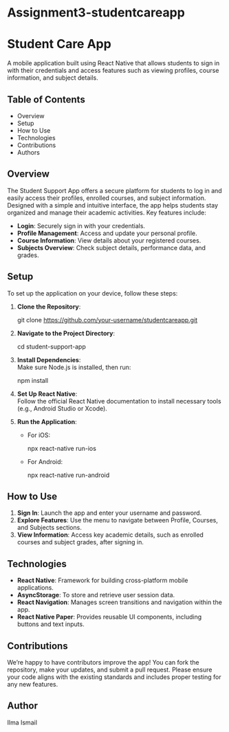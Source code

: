 # Assignment3-studentcareapp


# Student Care App

A mobile application built using React Native that allows students to sign in with their credentials and access features such as viewing profiles, course information, and subject details.



## Table of Contents

- Overview  
- Setup  
- How to Use  
- Technologies  
- Contributions  
- Authors

## Overview

The Student Support App offers a secure platform for students to log in and easily access their profiles, enrolled courses, and subject information. Designed with a simple and intuitive interface, the app helps students stay organized and manage their academic activities. Key features include:

- **Login**: Securely sign in with your credentials.  
- **Profile Management**: Access and update your personal profile.  
- **Course Information**: View details about your registered courses.  
- **Subjects Overview**: Check subject details, performance data, and grades.  



## Setup

To set up the application on your device, follow these steps:

1. **Clone the Repository**:  
   
   git clone https://github.com/your-username/studentcareapp.git  
   

2. **Navigate to the Project Directory**:  
  
   cd student-support-app  
  

3. **Install Dependencies**:  
   Make sure Node.js is installed, then run:  
  
   npm install  
  

4. **Set Up React Native**:  
   Follow the official React Native documentation to install necessary tools (e.g., Android Studio or Xcode).  

5. **Run the Application**:  
   - For iOS:  
      
     npx react-native run-ios  
     
   - For Android:  
     
     npx react-native run-android  
    

 

## How to Use

1. **Sign In**: Launch the app and enter your username and password.  
2. **Explore Features**: Use the menu to navigate between Profile, Courses, and Subjects sections.  
3. **View Information**: Access key academic details, such as enrolled courses and subject grades, after signing in.  



## Technologies

- **React Native**: Framework for building cross-platform mobile applications.  
- **AsyncStorage**: To store and retrieve user session data.  
- **React Navigation**: Manages screen transitions and navigation within the app.  
- **React Native Paper**: Provides reusable UI components, including buttons and text inputs.  


## Contributions

We’re happy to have contributors improve the app! You can fork the repository, make your updates, and submit a pull request. Please ensure your code aligns with the existing standards and includes proper testing for any new features.  

## Author

Ilma Ismail 
